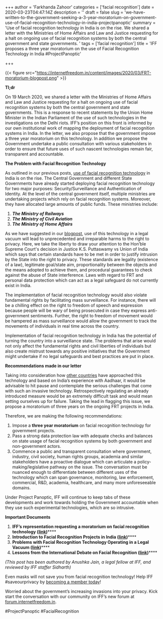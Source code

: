 +++
author = 'Farkhanda Zahoor'
categories = ['facial recognition']
date = 2020-03-23T04:47:14Z
description = ''
draft = false
slug = 'we-have-written-to-the-government-seeking-a-3-year-moratorium-on-government-use-of-facial-recognition-technology-in-india-projectpanoptic'
summary = 'Use of facial recognition technology in India is on the rise. We shared a letter with the Ministries of Home Affairs and Law and Justice requesting for a halt on ongoing use of facial recognition systems by both the central government and state governments. '
tags = ['facial recognition']
title = 'IFF proposes a three year moratorium on the use of Facial Recognition Technology in India #ProjectPanoptic'

+++


{{< figure src="https://internetfreedom.in/content/images/2020/03/FRT-moratorium-blogpost.png" >}}

**Tl;dr**

On 19 March 2020, we shared a letter with the Ministries of Home Affairs and Law and Justice requesting for a halt on ongoing use of facial recognition systems by both the central government and state governments. This is a response to recent statements by the Union Home Minister in the Indian Parliament of the use of such technologies in the investigations on the Delhi riots. IFF’s position on this front is informed by our own institutional work of mapping the deployment of facial recognition systems in India. In the letter, we also propose that the government impose a three year moratorium on this technology. In addition we propose the Government undertake a public consultation with various stakeholders in order to ensure that future uses of such nascent technologies remain fair, transparent and accountable.

**The Problem with Facial Recognition Technology**

As outlined in our previous posts, [use of facial recognition technology](https://internetfreedom.in/facial-recognition-in-india-part-i/) in India is on the rise.  The Central Government and different State Governments have already started deploying facial recognition technology for two major purposes: Security/Surveillance and Authentication of Identity. At the level of the central government itself, multiple ministries are undertaking projects which rely on facial recognition systems. Moreover, they have allocated large amounts of public funds. These ministries include:

1. ___The Ministry of Railways___
2. ___The Ministry of Civil Aviation___
3. ___The Ministry of Home Affairs___

As we have suggested in our [blogpost](https://internetfreedom.in/problems-with-facial-recognition-systems-operating-in-a-legal-vacuum/), use of this technology in a legal vacuum will lead to unprecedented and irreparable harms to the right to privacy. Here, we take the liberty to draw your attention to the Hon’ble Supreme Court's decision in Justice K.S. Puttaswamy vs Union of India which says that certain standards have to be met in order to justify intrusion by the State into the right to privacy. These standards are legality (existence of a law), legitimate goal/state aim, proportionality between the objects and the means adopted to achieve them, and procedural guarantees to check against the abuse of State interference. Laws with regard to FRT and personal data protection which can act as a legal safeguard do not currently exist in India. 

The implementation of facial recognition technology would also violate fundamental rights by facilitating mass surveillance. For instance, there will be a chilling effect on the right to freedom of speech and expression because people will be wary of being prosecuted in case they express anti-government sentiments. Further, the right to freedom of movement would be hampered as mass surveillance would allow the government to track the movements of individuals in real time across the country.

Implementation of facial recognition technology in India has the potential of turning the country into a surveillance state. The problems that arise would not only affect the fundamental rights and civil liberties of individuals but also create mistrust towards any positive initiatives that the Government might undertake if no legal safeguards and best practices are put in place.

**Recommendations made in our letter**

Taking into consideration how [other countries](https://internetfreedom.in/lessons-from-the-international-debate-on-facial-recognition/) have approached this technology and based on India’s experience with Aadhaar, it would be advisable to hit pause and contemplate the serious challenges that come with such an invasive technology. Retrospectively regulating an already introduced measure would be an extremely difficult task and would mean setting ourselves up for failure. Taking the lead in flagging this issue, we propose a moratorium of three years on the ongoing FRT projects in India.

Therefore, we are making the following recommendations:

1. Impose a **three year moratorium** on facial recognition technology  for government projects.
2. Pass a strong data protection law with adequate checks and balances on state usage of facial recognition systems by both government and non-government actors.
3. Commence a public and transparent consultation where government, industry, civil society, human rights groups, academia and similar stakeholders have a proactive dialogue which can articulate a policy-making/legislative pathway on the issue. The conversation must be nuanced enough to differentiate between different uses of the technology which can span governance, monitoring, law enforcement, commercial, R&D, academia, healthcare, and many more unforeseeable domains.

Under Project Panoptic, IFF will continue to keep tabs of these developments and work towards holding the Government accountable when they use such experimental technologies, which are so intrusive.

**Important Documents**

1. ******IFF’s representation requesting a moratorium on facial recognition technology (**[**link**](https://drive.google.com/file/d/1VhZ1157y7Yr1NhQqiPTkZqQQ_n_JBfeg/view?usp=sharing)**)******
2. ******Introduction to Facial Recognition Projects in India (**[**link**](https://internetfreedom.in/facial-recognition-in-india-part-i/)**)******
3. ******Problems with Facial Recognition Technology Operating in a Legal Vacuum (**[**link**](https://internetfreedom.in/problems-with-facial-recognition-systems-operating-in-a-legal-vacuum/)**)******
4. ******Lessons from the International Debate on Facial Recognition (**[**link**](https://internetfreedom.in/lessons-from-the-international-debate-on-facial-recognition/)**)******

_(This post has been authored by Anushka Jain, a legal fellow at IFF, and reviewed by IFF staffer Sidharth)_

Even masks will not save you from facial recognition technology! Help IFF #saveourprivacy by [becoming a member today](https://internetfreedom.in/donate/)! 

Worried about the government’s increasing invasions into your privacy. Kick start the conversation with our community on IFF’s new forum at [forum.internetfreedom.in](https://forum.internetfreedom.in/).

#ProjectPanoptic #FacialRecognition



